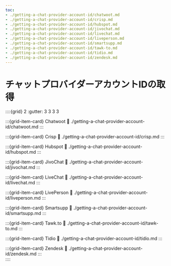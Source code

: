 ```yaml
---
toc:
- ./getting-a-chat-provider-account-id/chatwoot.md
- ./getting-a-chat-provider-account-id/crisp.md
- ./getting-a-chat-provider-account-id/hubspot.md
- ./getting-a-chat-provider-account-id/jivochat.md
- ./getting-a-chat-provider-account-id/livechat.md
- ./getting-a-chat-provider-account-id/liveperson.md
- ./getting-a-chat-provider-account-id/smartsupp.md
- ./getting-a-chat-provider-account-id/tawk-to.md
- ./getting-a-chat-provider-account-id/tidio.md
- ./getting-a-chat-provider-account-id/zendesk.md
---
```

# チャットプロバイダーアカウントIDの取得

::::{grid} 2
:gutter: 3 3 3 3

:::{grid-item-card} Chatwoot
:link: ./getting-a-chat-provider-account-id/chatwoot.md
:::

:::{grid-item-card} Crisp
:link: ./getting-a-chat-provider-account-id/crisp.md
:::

:::{grid-item-card} Hubspot
:link: ./getting-a-chat-provider-account-id/hubspot.md
:::

:::{grid-item-card} JivoChat
:link: ./getting-a-chat-provider-account-id/jivochat.md
:::

:::{grid-item-card} LiveChat
:link: ./getting-a-chat-provider-account-id/livechat.md
:::

:::{grid-item-card} LivePerson
:link: ./getting-a-chat-provider-account-id/liveperson.md
:::

:::{grid-item-card} Smartsupp
:link: ./getting-a-chat-provider-account-id/smartsupp.md
:::

:::{grid-item-card} Tawk.to
:link: ./getting-a-chat-provider-account-id/tawk-to.md
:::

:::{grid-item-card} Tidio
:link: ./getting-a-chat-provider-account-id/tidio.md
:::

:::{grid-item-card} Zendesk
:link: ./getting-a-chat-provider-account-id/zendesk.md
:::  
::::
